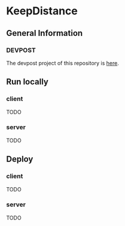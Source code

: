 # KeepDistance

## General Information

### DEVPOST
The devpost project of this repository is [here](https://devpost.com/software/keepdistance).

## Run locally

### client

TODO

### server

TODO

## Deploy

### client

TODO

### server

TODO
